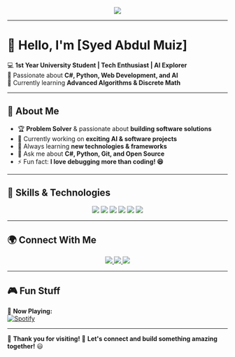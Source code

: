 <!-- Profile Header -->
<p align="center">
  <img src="https://readme-typing-svg.herokuapp.com?font=Fira+Code&size=25&pause=1000&color=F7F7F7&center=true&width=435&lines=Welcome+to+my+GitHub!+🚀;I+love+coding+in+C%23+and+Python!;Exploring+AI+%26+Software+Development;Open+to+collaborations+🤝" />
</p>

---

# 👋 Hello, I'm [Syed Abdul Muiz]  

💻 **1st Year University Student | Tech Enthusiast | AI Explorer**  
🚀 Passionate about **C#, Python, Web Development, and AI**  
🎯 Currently learning **Advanced Algorithms & Discrete Math**  

---

## 🚀 About Me  
- 🏆 **Problem Solver** & passionate about **building software solutions**  
- 🔭 Currently working on **exciting AI & software projects**  
- 🌱 Always learning **new technologies & frameworks**  
- 💬 Ask me about **C#, Python, Git, and Open Source**  
- ⚡ Fun fact: **I love debugging more than coding! 😆**  

---

## 🌟 Skills & Technologies  
<p align="center">
  <img src="https://img.shields.io/badge/C%23-239120?style=for-the-badge&logo=c-sharp&logoColor=white" />
  <img src="https://img.shields.io/badge/Python-3776AB?style=for-the-badge&logo=python&logoColor=white" />
  <img src="https://img.shields.io/badge/JavaScript-F7DF1E?style=for-the-badge&logo=javascript&logoColor=black" />
  <img src="https://img.shields.io/badge/Git-F05032?style=for-the-badge&logo=git&logoColor=white" />
  <img src="https://img.shields.io/badge/Linux-FCC624?style=for-the-badge&logo=linux&logoColor=black" />
  <img src="https://img.shields.io/badge/VS%20Code-007ACC?style=for-the-badge&logo=visual-studio-code&logoColor=white" />
</p>

---

## 🌍 Connect With Me  
<p align="center">
  <a href=www.linkedin.com/in/syed-abdul-muiz-049a55297>
    <img src="https://img.shields.io/badge/-LinkedIn-blue?style=for-the-badge&logo=linkedin&logoColor=white">
  </a>
  <a href="https://github.com/MuizSHU">
    <img src="https://img.shields.io/badge/-GitHub-black?style=for-the-badge&logo=github&logoColor=white">
  </a>
  <a href="mailto:syedabdulmuiz1@gmail.com">
    <img src="https://img.shields.io/badge/Email-D14836?style=for-the-badge&logo=gmail&logoColor=white">
  </a>
</p>

---

## 🎮 Fun Stuff  
🎵 **Now Playing:**  
[![Spotify](https://novatorem.vercel.app/api/spotify)](https://open.spotify.com/)  

---

🌟 **Thank you for visiting!** 🚀 **Let's connect and build something amazing together!** 😃  
